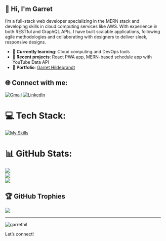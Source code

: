 ## 👋 Hi, I'm Garret

I’m a full-stack web developer specializing in the MERN stack and developing skills in cloud computing services like AWS. With experience in both RESTful and GraphQL APIs, I have built scalable applications, following agile methodologies and collaborating with designers to deliver sleek, responsive designs.

- 🌱 **Currently learning**: Cloud computing and DevOps tools
- 🚀 **Recent projects**: React PWA app, MERN-based schedule app with YouTube Data API
- 🔗 **Portfolio**: [Garret Hildebrandt](https://garrethildebrandt.netlify.app/)



## 🌐 Connect with me:
[![Gmail](https://img.shields.io/badge/Gmail-D14836?style=for-the-badge&logo=gmail&logoColor=white)](mailto:garrethildebrandt@gmail.com)
[![LinkedIn](https://img.shields.io/badge/linkedin-%230077B5.svg?style=for-the-badge&logo=linkedin&logoColor=white)](https://www.linkedin.com/in/garret-hildebrandt-6887662b1/)




# 💻 Tech Stack:
[![My Skills](https://skillicons.dev/icons?i=html,css,js,nodejs,mysql,sequelize,mongodb,react,tailwind,jest,markdown,figma,git)](https://skillicons.dev)


# 📊 GitHub Stats:
![](https://github-readme-stats.vercel.app/api?username=garrethil&theme=react&hide_border=false&include_all_commits=false&count_private=false)<br/>
![](https://github-readme-streak-stats.herokuapp.com/?user=garrethil&theme=react&hide_border=false)<br/>
![](https://github-readme-stats.vercel.app/api/top-langs/?username=garrethil&theme=react&hide_border=false&include_all_commits=false&count_private=false&layout=compact)


## 🏆 GitHub Trophies
![](https://github-profile-trophy.vercel.app/?username=garrethil&theme=tokyonight&no-frame=false&no-bg=false&margin-w=4)

---
<p align="left"> <img src="https://komarev.com/ghpvc/?username=garrethil&label=Profile%20views&color=0e75b6&style=flat" alt="garrethil" /> </p>


Let’s connect!

